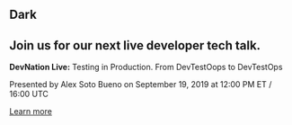 ## Dark
  <div class="cta assembly assembly-type-call_to_action dark component" style="background-image: url();">
    <div class="cta__container pf-l-grid">
      <h2 class="cta__title pf-c-title">Join us for our next live developer tech talk.</h2>
      <div class="cta__content">
        <p><strong>DevNation Live:</strong> Testing in Production. From DevTestOops to DevTestOps</p>
        <p>Presented by Alex Soto Bueno&nbsp;on September 19, 2019 at 12:00 PM ET / 16:00 UTC</p>
      </div>
      <div class="cta__cta">
        <a href="https://onlinexperiences.com/Launch/QReg/ShowUUID=6D298284-3770-4C13-914C-77D1033BD5AC" class="pf-c-button pf-m-heavy">Learn more</a>
      </div>
    </div>
  </div>
